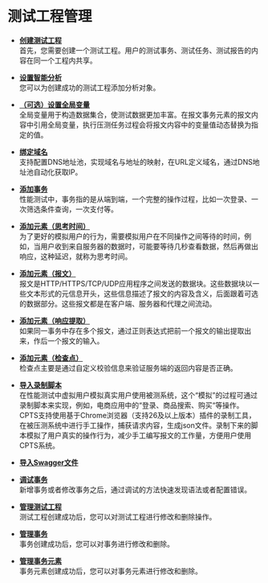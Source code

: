 # 测试工程管理<a name="cpts_01_0009"></a>

-   **[创建测试工程](创建测试工程.md)**  
首先，您需要创建一个测试工程。用户的测试事务、测试任务、测试报告的内容在同一个工程内共享。
-   **[设置智能分析](设置智能分析.md)**  
您可以为创建成功的测试工程添加分析对象。
-   **[（可选）设置全局变量](（可选）设置全局变量.md)**  
全局变量用于构造数据集合，使测试数据更加丰富。在报文事务元素的报文内容中引用全局变量，执行压测任务过程会将报文内容中的变量值动态替换为指定的值。
-   **[绑定域名](绑定域名.md)**  
支持配置DNS地址池，实现域名与地址的映射，在URL定义域名，通过DNS地址池自动化获取IP。
-   **[添加事务](添加事务.md)**  
性能测试中，事务指的是从端到端，一个完整的操作过程，比如一次登录、一次筛选条件查询，一次支付等。
-   **[添加元素（思考时间）](添加元素（思考时间）.md)**  
为了更好的模拟用户的行为，需要模拟用户在不同操作之间等待的时间，例如，当用户收到来自服务器的数据时，可能要等待几秒查看数据，然后再做出响应，这种延迟，就称为思考时间。
-   **[添加元素（报文）](添加元素（报文）.md)**  
报文是HTTP/HTTPS/TCP/UDP应用程序之间发送的数据块。这些数据块以一些文本形式的元信息开头，这些信息描述了报文的内容及含义，后面跟着可选的数据部分。这些报文都是在客户端、服务器和代理之间流动。
-   **[添加元素（响应提取）](添加元素（响应提取）.md)**  
如果同一事务中存在多个报文，通过正则表达式把前一个报文的输出提取出来，作后一个报文的输入。
-   **[添加元素（检查点）](添加元素（检查点）.md)**  
检查点主要是通过自定义校验信息来验证服务端的返回内容是否正确。
-   **[导入录制脚本](导入录制脚本.md)**  
在性能测试中虚拟用户模拟真实用户使用被测系统，这个“模拟”的过程可通过录制脚本来实现，例如，电商应用中的“登录、商品搜索、购买“等操作。CPTS支持使用基于Chrome浏览器（支持26及以上版本）插件的录制工具，在被压测系统中进行手工操作，捕获请求内容，生成json文件。录制下来的脚本模拟了用户真实的操作行为，减少手工编写报文的工作量，方便用户使用CPTS系统。
-   **[导入Swagger文件](导入Swagger文件.md)**  

-   **[调试事务](调试事务.md)**  
新增事务或者修改事务之后，通过调试的方法快速发现语法或者配置错误。
-   **[管理测试工程](管理测试工程.md)**  
测试工程创建成功后，您可以对测试工程进行修改和删除操作。
-   **[管理事务](管理事务.md)**  
事务创建成功后，您可以对事务进行修改和删除。
-   **[管理事务元素](管理事务元素.md)**  
事务元素创建成功后，您可以对事务元素进行修改和删除。

